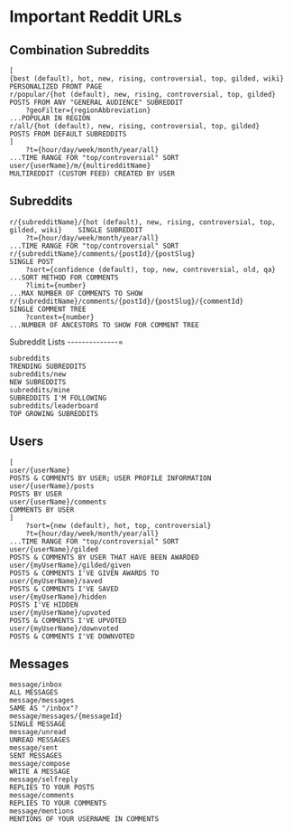 Important Reddit URLs
=====================

Combination Subreddits
----------------------

	[
	{best (default), hot, new, rising, controversial, top, gilded, wiki}				PERSONALIZED FRONT PAGE
	r/popular/{hot (default), new, rising, controversial, top, gilded}					POSTS FROM ANY "GENERAL AUDIENCE" SUBREDDIT
		?geoFilter={regionAbbreviation}													...POPULAR IN REGION
	r/all/{hot (default), new, rising, controversial, top, gilded} 						POSTS FROM DEFAULT SUBREDDITS
	]
		?t={hour/day/week/month/year/all}													...TIME RANGE FOR "top/controversial" SORT
	user/{userName}/m/{multiredditName}												MULTIREDDIT (CUSTOM FEED) CREATED BY USER

Subreddits
----------

	r/{subredditName}/{hot (default), new, rising, controversial, top, gilded, wiki}	SINGLE SUBREDDIT
		?t={hour/day/week/month/year/all} 													...TIME RANGE FOR "top/controversial" SORT
	r/{subredditName}/comments/{postId}/{postSlug}									SINGLE POST
		?sort={confidence (default), top, new, controversial, old, qa}						...SORT METHOD FOR COMMENTS
		?limit={number}																		...MAX NUMBER OF COMMENTS TO SHOW
	r/{subredditName}/comments/{postId}/{postSlug}/{commentId}						SINGLE COMMENT TREE
		?context={number}																	...NUMBER OF ANCESTORS TO SHOW FOR COMMENT TREE

Subreddit Lists
--------------=

	subreddits																			TRENDING SUBREDDITS
	subreddits/new																		NEW SUBREDDITS
	subreddits/mine																		SUBREDDITS I'M FOLLOWING
	subreddits/leaderboard																TOP GROWING SUBREDDITS

Users
-----

	[
	user/{userName}																	POSTS & COMMENTS BY USER; USER PROFILE INFORMATION
	user/{userName}/posts																POSTS BY USER
	user/{userName}/comments															COMMENTS BY USER
	]
		?sort={new (default), hot, top, controversial}
		?t={hour/day/week/month/year/all}													...TIME RANGE FOR "top/controversial" SORT
	user/{userName}/gilded																POSTS & COMMENTS BY USER THAT HAVE BEEN AWARDED
	user/{myUserName}/gilded/given													POSTS & COMMENTS I'VE GIVEN AWARDS TO
	user/{myUserName}/saved															POSTS & COMMENTS I'VE SAVED
	user/{myUserName}/hidden															POSTS I'VE HIDDEN
	user/{myUserName}/upvoted															POSTS & COMMENTS I'VE UPVOTED
	user/{myUserName}/downvoted														POSTS & COMMENTS I'VE DOWNVOTED

Messages
--------

	message/inbox																		ALL MESSAGES
	message/messages																	SAME AS "/inbox"?
	message/messages/{messageId}														SINGLE MESSAGE
	message/unread																		UNREAD MESSAGES
	message/sent																		SENT MESSAGES
	message/compose																		WRITE A MESSAGE
	message/selfreply																	REPLIES TO YOUR POSTS
	message/comments																	REPLIES TO YOUR COMMENTS
	message/mentions																	MENTIONS OF YOUR USERNAME IN COMMENTS